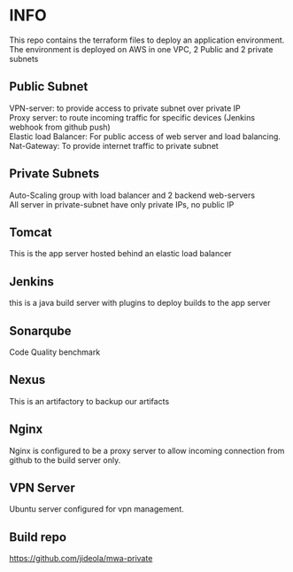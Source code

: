 # INFO

This repo contains the terraform files to deploy an application environment.
The environment is deployed on AWS in one VPC, 2 Public  and 2 private subnets

## Public Subnet
VPN-server: to provide access to private subnet over private IP  
Proxy server: to route incoming traffic for specific devices (Jenkins webhook from github push)  
Elastic load Balancer: For public access of web server and load balancing.  
Nat-Gateway: To provide internet traffic to private subnet 

## Private Subnets

Auto-Scaling group with load balancer and 2 backend web-servers  
All server in private-subnet have only private IPs, no public IP 

## Tomcat

This is the app server hosted behind an elastic load balancer

## Jenkins

this is a java build server with plugins to deploy builds to the app server

## Sonarqube

Code Quality benchmark

## Nexus

This is an artifactory to backup our artifacts

## Nginx

Nginx is configured to be a proxy server to allow incoming connection from github to the build server only.

## VPN Server

Ubuntu server configured for vpn management.


## Build repo

https://github.com/jideola/mwa-private